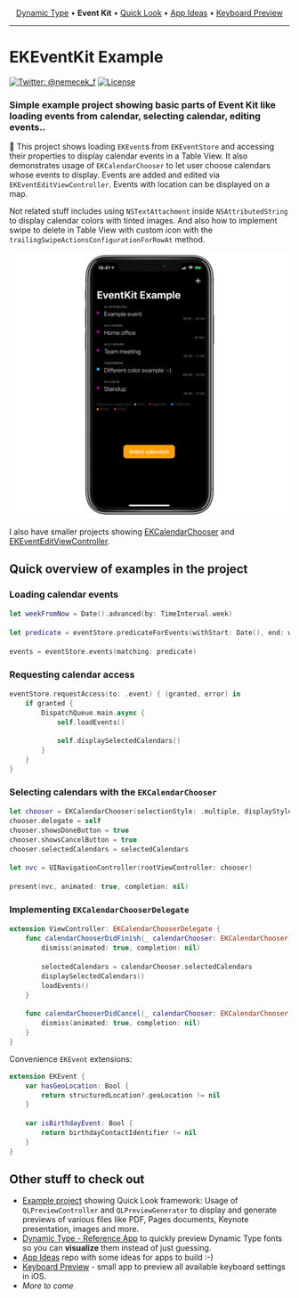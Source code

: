 
<p align="center">
  <a href="https://github.com/nemecek-filip/DynamicType-ReferenceApp">Dynamic Type</a> &bull;
  <b>Event Kit</b> &bull;
  <a href="https://github.com/nemecek-filip/QLPreviewController.Example">Quick Look</a> 	&bull;
  <a href="https://github.com/nemecek-filip/App-ideas">App Ideas</a> &bull;
  <a href="https://github.com/nemecek-filip/KeyboardPreview.iOS">Keyboard Preview</a>
</p>

----

# EKEventKit Example

[![Twitter: @nemecek_f](https://img.shields.io/badge/contact-@nemecek_f-blue.svg?style=flat)](https://twitter.com/nemecek_f)
[![License](https://img.shields.io/badge/license-MIT-green.svg?style=flat)](https://github.com/nemecek-filip/EKEventKit.Example/blob/master/LICENSE)

### Simple example project showing basic parts of Event Kit like loading events from calendar, selecting calendar, editing events..

📅 This project shows loading `EKEvent`s from `EKEventStore` and accessing their properties to display calendar events in a Table View. It also demonstrates usage of `EKCalendarChooser` to let user choose calendars whose events to display. Events are added and edited via `EKEventEditViewController`. Events with location can be displayed on a map.

Not related stuff includes using `NSTextAttachment` inside `NSAttributedString` to display calendar colors with tinted images. And also how to implement swipe to delete in Table View with custom icon with the `trailingSwipeActionsConfigurationForRowAt` method.

![](Images/showcase.png)

I also have smaller projects showing [EKCalendarChooser](https://github.com/nemecek-filip/EKCalendarChooser.Example) and [EKEventEditViewController](https://github.com/nemecek-filip/EKEventEditViewController.Example).

## Quick overview of examples in the project

### Loading calendar events

```swift
let weekFromNow = Date().advanced(by: TimeInterval.week)
        
let predicate = eventStore.predicateForEvents(withStart: Date(), end: weekFromNow, calendars: Array(selectedCalendars))

events = eventStore.events(matching: predicate)
```

### Requesting calendar access

```swift
eventStore.requestAccess(to: .event) { (granted, error) in
    if granted {
        DispatchQueue.main.async {
            self.loadEvents()
            
            self.displaySelectedCalendars()
        }
    }
}
```

### Selecting calendars with the `EKCalendarChooser`

```swift
let chooser = EKCalendarChooser(selectionStyle: .multiple, displayStyle: .allCalendars, entityType: .event, eventStore: eventStore)
chooser.delegate = self
chooser.showsDoneButton = true
chooser.showsCancelButton = true
chooser.selectedCalendars = selectedCalendars
    
let nvc = UINavigationController(rootViewController: chooser)
    
present(nvc, animated: true, completion: nil)
```

### Implementing `EKCalendarChooserDelegate`

```swift
extension ViewController: EKCalendarChooserDelegate {
    func calendarChooserDidFinish(_ calendarChooser: EKCalendarChooser) {
        dismiss(animated: true, completion: nil)
        
        selectedCalendars = calendarChooser.selectedCalendars
        displaySelectedCalendars()
        loadEvents()
    }
    
    func calendarChooserDidCancel(_ calendarChooser: EKCalendarChooser) {
        dismiss(animated: true, completion: nil)
    }
}
```

Convenience `EKEvent` extensions:

```swift
extension EKEvent {
    var hasGeoLocation: Bool {
        return structuredLocation?.geoLocation != nil
    }
    
    var isBirthdayEvent: Bool {
        return birthdayContactIdentifier != nil
    }
}
```

## Other stuff to check out
* [Example project](https://github.com/nemecek-filip/QLPreviewController.Example) showing Quick Look framework: Usage of `QLPreviewController` and `QLPreviewGenerator` to display and generate previews of various files like PDF, Pages documents, Keynote presentation, images and more.
* [Dynamic Type - Reference App](https://github.com/nemecek-filip/DynamicType-ReferenceApp) to quickly preview Dynamic Type fonts so you can **visualize** them instead of just guessing.
* [App Ideas](https://github.com/nemecek-filip/App-ideas) repo with some ideas for apps to build :-)
* [Keyboard Preview](https://github.com/nemecek-filip/KeyboardPreview.iOS) - small app to preview all available keyboard settings in iOS.
* _More to come_